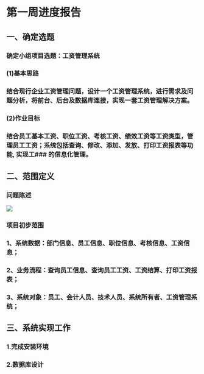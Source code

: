 # 第一周进度报告
## 一、确定选题
### 确定小组项目选题：工资管理系统
### (1)基本思路
### 结合现行企业工资管理问题，设计一个工资管理系统，进行需求及问题分析，将前台、后台及数据库连接，实现一套工资管理解决方案。
### (2)作业目标
### 结合员工基本工资、职位工资、考核工资、绩效工资等工资类型，管理员工工资；系统包括查询、修改、添加、发放、打印工资报表等功能, 实现工### 的信息化管理。
## 二、范围定义
### 问题陈述
![](pig-weekonefist.JPG)
### 项目初步范围
### 1、系统数据：部门信息、员工信息、职位信息、考核信息、工资信息；
### 2、业务流程：查询员工信息、查询员工工资、工资结算、打印工资报表；
### 3、系统对象：员工、会计人员、技术人员、系统所有者、工资管理系统；
## 三、系统实现工作
### 1.完成安装环境
### 2.数据库设计
